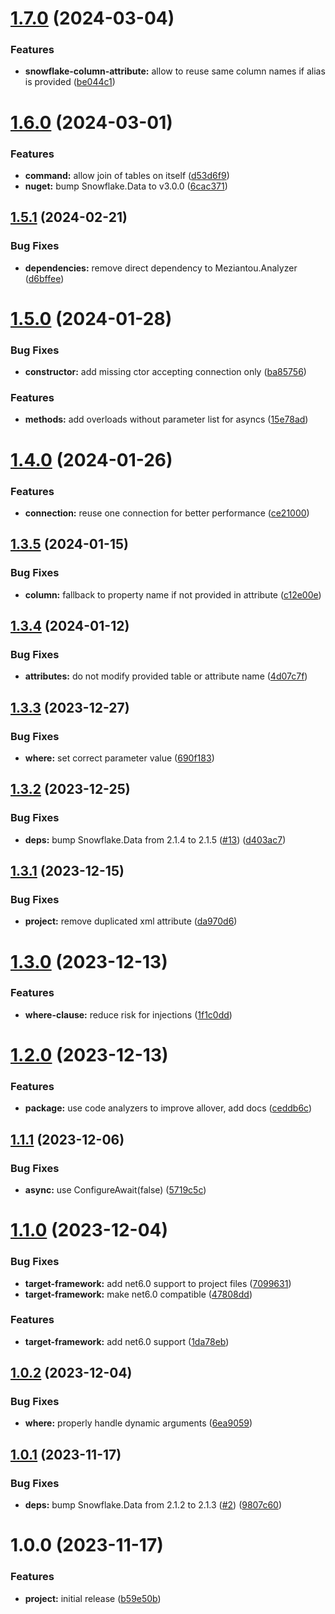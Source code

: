 # [1.7.0](https://github.com/JonasSchubert/Snowflake.Data.Xt/compare/v1.6.0...v1.7.0) (2024-03-04)


### Features

* **snowflake-column-attribute:** allow to reuse same column names if alias is provided ([be044c1](https://github.com/JonasSchubert/Snowflake.Data.Xt/commit/be044c15abe7e5b9f40ca8c20905836e61cb7586))

# [1.6.0](https://github.com/JonasSchubert/Snowflake.Data.Xt/compare/v1.5.1...v1.6.0) (2024-03-01)


### Features

* **command:** allow join of tables on itself ([d53d6f9](https://github.com/JonasSchubert/Snowflake.Data.Xt/commit/d53d6f9d61b6160b699c40ce9985f102ca0e5ac8))
* **nuget:** bump Snowflake.Data to v3.0.0 ([6cac371](https://github.com/JonasSchubert/Snowflake.Data.Xt/commit/6cac371fd3b665f3ba2fd158c7612b3368159c25))

## [1.5.1](https://github.com/JonasSchubert/Snowflake.Data.Xt/compare/v1.5.0...v1.5.1) (2024-02-21)


### Bug Fixes

* **dependencies:** remove direct dependency to Meziantou.Analyzer ([d6bffee](https://github.com/JonasSchubert/Snowflake.Data.Xt/commit/d6bffee64d98b7ace36acbeebe35e378a3805c68))

# [1.5.0](https://github.com/JonasSchubert/Snowflake.Data.Xt/compare/v1.4.0...v1.5.0) (2024-01-28)


### Bug Fixes

* **constructor:** add missing ctor accepting connection only ([ba85756](https://github.com/JonasSchubert/Snowflake.Data.Xt/commit/ba857562f024574150fa97feb9872d1842400189))


### Features

* **methods:** add overloads without parameter list for asyncs ([15e78ad](https://github.com/JonasSchubert/Snowflake.Data.Xt/commit/15e78ade051c4ed57e264d455e25ed3051ed6f29))

# [1.4.0](https://github.com/JonasSchubert/Snowflake.Data.Xt/compare/v1.3.5...v1.4.0) (2024-01-26)


### Features

* **connection:** reuse one connection for better performance ([ce21000](https://github.com/JonasSchubert/Snowflake.Data.Xt/commit/ce210003598d6b886e25481825d2fcd0c8efaedd))

## [1.3.5](https://github.com/JonasSchubert/Snowflake.Data.Xt/compare/v1.3.4...v1.3.5) (2024-01-15)


### Bug Fixes

* **column:** fallback to property name if not provided in attribute ([c12e00e](https://github.com/JonasSchubert/Snowflake.Data.Xt/commit/c12e00e690761bc27400f60b22e7c94116e8946f))

## [1.3.4](https://github.com/JonasSchubert/Snowflake.Data.Xt/compare/v1.3.3...v1.3.4) (2024-01-12)


### Bug Fixes

* **attributes:** do not modify provided table or attribute name ([4d07c7f](https://github.com/JonasSchubert/Snowflake.Data.Xt/commit/4d07c7faa651176f9d86d9d3d2d0c425c37de2ea))

## [1.3.3](https://github.com/JonasSchubert/Snowflake.Data.Xt/compare/v1.3.2...v1.3.3) (2023-12-27)


### Bug Fixes

* **where:** set correct parameter value ([690f183](https://github.com/JonasSchubert/Snowflake.Data.Xt/commit/690f18328ababd7f042c7ab718aa42b9af1b1173))

## [1.3.2](https://github.com/JonasSchubert/Snowflake.Data.Xt/compare/v1.3.1...v1.3.2) (2023-12-25)


### Bug Fixes

* **deps:** bump Snowflake.Data from 2.1.4 to 2.1.5 ([#13](https://github.com/JonasSchubert/Snowflake.Data.Xt/issues/13)) ([d403ac7](https://github.com/JonasSchubert/Snowflake.Data.Xt/commit/d403ac7d0b1f56b21fdfc17f8b8fb40850293d68))

## [1.3.1](https://github.com/JonasSchubert/Snowflake.Data.Xt/compare/v1.3.0...v1.3.1) (2023-12-15)


### Bug Fixes

* **project:** remove duplicated xml attribute ([da970d6](https://github.com/JonasSchubert/Snowflake.Data.Xt/commit/da970d6a78234af158181e434b9c25daf48351af))

# [1.3.0](https://github.com/JonasSchubert/Snowflake.Data.Xt/compare/v1.2.0...v1.3.0) (2023-12-13)


### Features

* **where-clause:** reduce risk for injections ([1f1c0dd](https://github.com/JonasSchubert/Snowflake.Data.Xt/commit/1f1c0dd5e66e5be82a8daec62a0e3a496c8b55a6))

# [1.2.0](https://github.com/JonasSchubert/Snowflake.Data.Xt/compare/v1.1.1...v1.2.0) (2023-12-13)


### Features

* **package:** use code analyzers to improve allover, add docs ([ceddb6c](https://github.com/JonasSchubert/Snowflake.Data.Xt/commit/ceddb6cad6124475a8a8f46ed79727279fecd5a2))

## [1.1.1](https://github.com/JonasSchubert/Snowflake.Data.Xt/compare/v1.1.0...v1.1.1) (2023-12-06)


### Bug Fixes

* **async:** use ConfigureAwait(false) ([5719c5c](https://github.com/JonasSchubert/Snowflake.Data.Xt/commit/5719c5cc6601875cbc7d5063ecf8f0700be8d2a3))

# [1.1.0](https://github.com/JonasSchubert/Snowflake.Data.Xt/compare/v1.0.2...v1.1.0) (2023-12-04)


### Bug Fixes

* **target-framework:** add net6.0 support to project files ([7099631](https://github.com/JonasSchubert/Snowflake.Data.Xt/commit/70996312198f6e2dce30cf22cea9f3512a32644e))
* **target-framework:** make net6.0 compatible ([47808dd](https://github.com/JonasSchubert/Snowflake.Data.Xt/commit/47808dd2f93ce4e3bacb02d07fe45b4d50d72be9))


### Features

* **target-framework:** add net6.0 support ([1da78eb](https://github.com/JonasSchubert/Snowflake.Data.Xt/commit/1da78ebab9e5049df0590725aa613ad16345a66c))

## [1.0.2](https://github.com/JonasSchubert/Snowflake.Data.Xt/compare/v1.0.1...v1.0.2) (2023-12-04)


### Bug Fixes

* **where:** properly handle dynamic arguments ([6ea9059](https://github.com/JonasSchubert/Snowflake.Data.Xt/commit/6ea90597a74ddbaf5e3cd1ef25a6888b2c8bdede))

## [1.0.1](https://github.com/JonasSchubert/Snowflake.Data.Xt/compare/v1.0.0...v1.0.1) (2023-11-17)


### Bug Fixes

* **deps:** bump Snowflake.Data from 2.1.2 to 2.1.3 ([#2](https://github.com/JonasSchubert/Snowflake.Data.Xt/issues/2)) ([9807c60](https://github.com/JonasSchubert/Snowflake.Data.Xt/commit/9807c60da9f40721f060cb8627f0e21b27310ca8))

# 1.0.0 (2023-11-17)


### Features

* **project:** initial release ([b59e50b](https://github.com/JonasSchubert/Snowflake.Data.Xt/commit/b59e50b18b9a81e46dcdf4ad9de8dbf2219a4573))
